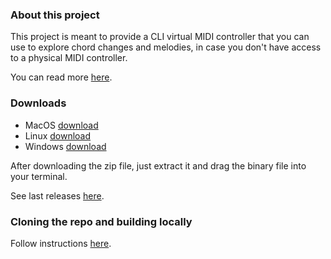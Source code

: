### About this project
This project is meant to provide a CLI virtual MIDI controller that you can use to explore chord changes and melodies, in case you don't have access to a physical MIDI controller.

You can read more [here](https://github.com/mauriciocarbajal/lithium-cli/wiki).

### Downloads
- MacOS [download](https://github.com/mauriciocarbajal/lithium-cli/releases/download/v0.1.1/lithium-cli-0.1.1-macos.zip)
- Linux [download](https://github.com/mauriciocarbajal/lithium-cli/releases/download/v0.1.1/lithium-cli-0.1.1-linux.zip)
- Windows [download](https://github.com/mauriciocarbajal/lithium-cli/releases/download/v0.1.1/lithium-cli-0.1.1-windows.zip)

After downloading the zip file, just extract it and drag the binary file into your terminal.

See last releases [here](https://github.com/mauriciocarbajal/lithium-cli/releases).

### Cloning the repo and building locally
Follow instructions [here](https://github.com/mauriciocarbajal/lithium-cli).
